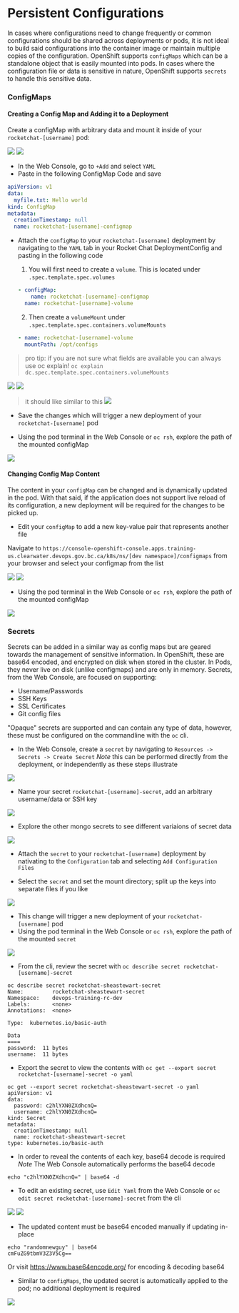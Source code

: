 # Persistent Configurations
In cases where configurations need to change frequently or common configurations should be shared across deployments or pods, it is not ideal to build said configurations into the container image or maintain multiple copies of the configuration. OpenShift supports `configMaps` which can be a standalone object that is easily mounted into pods. In cases where the configuration file or data is sensitive in nature, OpenShift supports `secrets` to handle this sensitive data. 

### ConfigMaps

#### Creating a Config Map and Adding it to a Deployment
Create a configMap with arbitrary data and mount it inside of your `rocketchat-[username]` pod: 

![](../assets/openshift101_ss/07_persistent_config_01.png)
![](../assets/openshift101_ss/07_persistent_config_02.png)

- In the Web Console, go to `+Add` and select `YAML`
- Paste in the following ConfigMap Code and save 
```yaml
apiVersion: v1
data:
  myfile.txt: Hello world
kind: ConfigMap
metadata:
  creationTimestamp: null
  name: rocketchat-[username]-configmap
```

- Attach the `configMap` to your `rocketchat-[username]` deployment by navigating to the `YAML` tab in your Rocket Chat DeploymentConfig and pasting in the following code
  1. You will first need to create a `volume`. This is located under `.spec.template.spec.volumes`
  ```yaml
  - configMap:
      name: rocketchat-[username]-configmap
    name: rocketchat-[username]-volume
  ```

  2. Then create a `volumeMount` under `.spec.template.spec.containers.volumeMounts`
  ```yaml
  - name: rocketchat-[username]-volume
    mountPath: /opt/configs
  ```
> pro tip: if you are not sure what fields are available you can always use oc explain! `oc explain dc.spec.template.spec.containers.volumeMounts`

![](../assets/openshift101_ss/07_persistent_config_04.png)
![](../assets/openshift101_ss/07_persistent_config_03.png)

> it should like similar to this
![](../assets/openshift101_ss/07_persistent_config_05.png)


- Save the changes which will trigger a new deployment of your `rocketchat-[username]` pod

- Using the pod terminal in the Web Console or `oc rsh`, explore the path of the mounted configMap

![](../assets/openshift101_ss/07_persistent_config_06.png)

#### Changing Config Map Content
The content in your `configMap` can be changed and is dynamically updated in the pod. With that said, if the application does not support live reload of its configuration, a new deployment will be required for the changes to be picked up. 

- Edit your `configMap` to add a new key-value pair that represents another file

Navigate to `https://console-openshift-console.apps.training-us.clearwater.devops.gov.bc.ca/k8s/ns/[dev namespace]/configmaps` from your browser and select your configmap from the list


![](../assets/openshift101_ss/07_persistent_config_06.png)
![](../assets/openshift101_ss/07_persistent_config_07.png)

- Using the pod terminal in the Web Console or `oc rsh`, explore the path of the mounted configMap

![](../assets/openshift101_ss/07_persistent_config_08.png)



### Secrets
Secrets can be added in a similar way as config maps but are geared towards the management of sensitive information. In OpenShift, these are base64 encoded, and encrypted on disk when stored in the cluster. In Pods, they never live on disk (unlike configmaps) and are only in memory.
Secrets, from the Web Console, are focused on supporting: 
- Username/Passwords
- SSH Keys
- SSL Certificates
- Git config files

"Opaque" secrets are supported and can contain any type of data, however, these must be configured on the commandline with the `oc` cli. 

- In the Web Console, create a `secret` by navigating to `Resources -> Secrets -> Create Secret`
*Note* this can be performed directly from the deployment, or independently as these steps illustrate

![](../assets/openshift101_ss/07_persistent_config_08.png)


- Name your secret `rocketchat-[username]-secret`, add an arbitrary username/data or SSH key

![](../assets/openshift101_ss/07_persistent_config_09.png)

- Explore the other mongo secrets to see different variaions of secret data

![](../assets/openshift101_ss/07_persistent_config_10.png)

- Attach the `secret` to your `rocketchat-[username]` deployment by nativating to the `Configuration` tab and selecting `Add Configuration Files`

- Select the `secret` and set the mount directory; split up the keys into separate files if you like

![](../assets/openshift101_ss/07_persistent_config_11.png)

- This change will trigger a new deployment of your `rocketchat-[username]` pod
- Using the pod terminal in the Web Console or `oc rsh`, explore the path of the mounted `secret`

![](../assets/openshift101_ss/07_persistent_config_12.png)

- From the cli, review the secret with `oc describe secret rocketchat-[username]-secret`

```
oc describe secret rocketchat-sheastewart-secret
Name:         rocketchat-sheastewart-secret
Namespace:    devops-training-rc-dev
Labels:       <none>
Annotations:  <none>

Type:  kubernetes.io/basic-auth

Data
====
password:  11 bytes
username:  11 bytes
```

- Export the secret to view the contents with `oc get --export secret rocketchat-[username]-secret -o yaml`

```
oc get --export secret rocketchat-sheastewart-secret -o yaml
apiVersion: v1
data:
  password: c2hlYXN0ZXdhcnQ=
  username: c2hlYXN0ZXdhcnQ=
kind: Secret
metadata:
  creationTimestamp: null
  name: rocketchat-sheastewart-secret
type: kubernetes.io/basic-auth
```

- In order to reveal the contents of each key, base64 decode is required
*Note* The Web Console automatically performs the base64 decode

```
echo "c2hlYXN0ZXdhcnQ=" | base64 -d
```

- To edit an existing secret, use `Edit Yaml` from the Web Console or `oc edit secret rocketchat-[username]-secret` from the cli

![](../assets/openshift101_ss/07_persistent_config_13.png)
![](../assets/openshift101_ss/07_persistent_config_14.png)


- The updated content must be base64 encoded manually if updating in-place

```
echo "randomnewguy" | base64
cmFuZG9tbmV3Z3V5Cg==
```

Or visit https://www.base64encode.org/ for encoding & decoding base64
 
- Similar to `configMaps`, the updated secret is automatically applied to the pod; no additional deployment is required

![](../assets/openshift101_ss/07_persistent_config_15.png)
